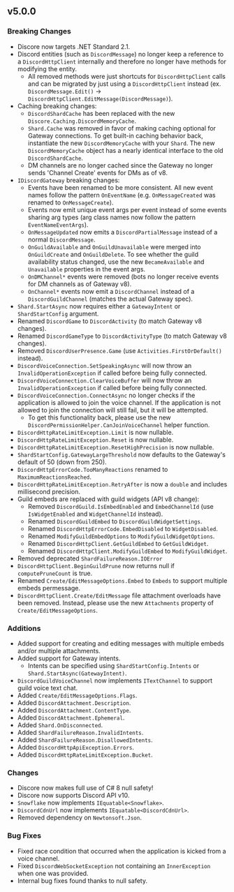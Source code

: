 ## v5.0.0
### Breaking Changes
- Discore now targets .NET Standard 2.1.
- Discord entities (such as `DiscordMessage`) no longer keep a reference to a `DiscordHttpClient` internally and therefore no longer have methods for modifying the entity.
    - All removed methods were just shortcuts for `DiscordHttpClient` calls and can be migrated by just using a `DiscordHttpClient` instead (ex. `DiscordMessage.Edit()` -> `DiscordHttpClient.EditMessage(DiscordMessage)`).
- Caching breaking changes:
    - `DiscordShardCache` has been replaced with the new `Discore.Caching.DiscordMemoryCache`.
    - `Shard.Cache` was removed in favor of making caching optional for Gateway connections. To get built-in caching behavior back, instantiate the new `DiscordMemoryCache` with your `Shard`. The new `DiscordMemoryCache` object has a nearly identical interface to the old `DiscordShardCache`.
    - DM channels are no longer cached since the Gateway no longer sends 'Channel Create' events for DMs as of v8.
- `IDiscordGateway` breaking changes:
    - Events have been renamed to be more consistent. All new event names follow the pattern `OnEventName` (e.g. `OnMessageCreated` was renamed to `OnMessageCreate`).
    - Events now emit unique event args per event instead of some events sharing arg types (arg class names now follow the pattern `EventNameEventArgs`).
    - `OnMessageUpdated` now emits a `DiscordPartialMessage` instead of a normal `DiscordMessage`.
    - `OnGuildAvailable` and `OnGuildUnavailable` were merged into `OnGuildCreate` and `OnGuildDelete`. To see whether the guild availability status changed, use the new `BecameAvailable` and `Unavailable` properties in the event args.
    - `OnDMChannel*` events were removed (bots no longer receive events for DM channels as of Gateway v8).
    - `OnChannel*` events now emit a `DiscordChannel` instead of a `DiscordGuildChannel` (matches the actual Gateway spec).
- `Shard.StartAsync` now requires either a `GatewayIntent` or `ShardStartConfig` argument.
- Renamed `DiscordGame` to `DiscordActivity` (to match Gateway v8 changes).
- Renamed `DiscordGameType` to `DiscordActivityType` (to match Gateway v8 changes).
- Removed `DiscordUserPresence.Game` (use `Activities.FirstOrDefault()` instead).
- `DiscordVoiceConnection.SetSpeakingAsync` will now throw an `InvalidOperationException` if called before being fully connected.
- `DiscordVoiceConnection.ClearVoiceBuffer` will now throw an `InvalidOperationException` if called before being fully connected.
- `DiscordVoiceConnection.ConnectAsync` no longer checks if the application is allowed to join the voice channel. If the application is not allowed to join the connection will still fail, but it will be attempted.
    - To get this functionality back, please use the new `DiscordPermissionHelper.CanJoinVoiceChannel` helper function.
- `DiscordHttpRateLimitException.Limit` is now nullable.
- `DiscordHttpRateLimitException.Reset` is now nullable.
- `DiscordHttpRateLimitException.ResetHighPrecision` is now nullable.
- `ShardStartConfig.GatewayLargeThreshold` now defaults to the Gateway's default of 50 (down from 250).
- `DiscordHttpErrorCode.TooManyReactions` renamed to `MaximumReactionsReached`.
- `DiscordHttpRateLimitException.RetryAfter` is now a `double` and includes millisecond precision.
- Guild embeds are replaced with guild widgets (API v8 change):
    - Removed `DiscordGuild.IsEmbedEnabled` and `EmbedChannelId` (use `IsWidgetEnabled` and `WidgetChannelId` instead).
    - Renamed `DiscordGuildEmbed` to `DiscordGuildWidgetSettings`.
    - Renamed `DiscordHttpErrorCode.EmbedDisabled` to `WidgetDisabled`.
    - Renamed `ModifyGuildEmbedOptions` to `ModifyGuildWidgetOptions`.
    - Renamed `DiscordHttpClient.GetGuildEmbed` to `GetGuildWidget`.
    - Renamed `DiscordHttpClient.ModifyGuildEmbed` to `ModifyGuildWidget`.
- Removed deprecated `ShardFailureReason.IOError`
- `DiscordHttpClient.BeginGuildPrune` now returns null if `computePruneCount` is true.
- Renamed `Create/EditMessageOptions.Embed` to `Embeds` to support multiple embeds permessage.
- `DiscordHttpClient.Create/EditMessage` file attachment overloads have been removed. Instead, please use the new `Attachments` property of `Create/EditMessageOptions`.

### Additions
- Added support for creating and editing messages with multiple embeds and/or multiple attachments.
- Added support for Gateway intents.
    - Intents can be specified using `ShardStartConfig.Intents` or `Shard.StartAsync(GatewayIntent)`.
- `DiscordGuildVoiceChannel` now implements `ITextChannel` to support guild voice text chat.
- Added `Create/EditMessageOptions.Flags`.
- Added `DiscordAttachment.Description`.
- Added `DiscordAttachment.ContentType`.
- Added `DiscordAttachment.Ephemeral`.
- Added `Shard.OnDisconnected`.
- Added `ShardFailureReason.InvalidIntents`.
- Added `ShardFailureReason.DisallowedIntents`.
- Added `DiscordHttpApiException.Errors`.
- Added `DiscordHttpRateLimitException.Bucket`.

### Changes
- Discore now makes full use of C# 8 null safety!
- Discore now supports Discord API v10.
- `Snowflake` now implements `IEquatable<Snowflake>`.
- `DiscordCdnUrl` now implements `IEquatable<DiscordCdnUrl>`.
- Removed dependency on `Newtonsoft.Json`.

### Bug Fixes
- Fixed race condition that occurred when the application is kicked from a voice channel.
- Fixed `DiscordWebSocketException` not containing an `InnerException` when one was provided.
- Internal bug fixes found thanks to null safety.
